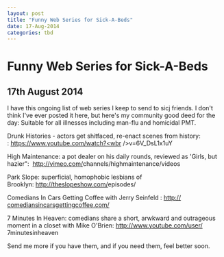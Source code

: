 ```yaml
---
layout: post
title: "Funny Web Series for Sick-A-Beds"
date: 17-Aug-2014
categories: tbd
---
```


# Funny Web Series for Sick-A-Beds

## 17th August 2014

I have this ongoing list of web series I keep to send to sicj friends. I don't think I've ever posted it here,   but here's my community good deed for the day: Suitable for all illnesses including man-flu and homicidal PMT.

 

Drunk Histories - actors get shitfaced,   re-enact scenes from history: : <a href="<iframe src='https://www.youtube.com/embed/6V_DsL1x1uY' frameborder='0' gesture='media' allow='encrypted-media' allowfullscreen></iframe>" target="_blank">https://www.youtube.com/watch?<wbr />v=6V_DsL1x1uY</a>



High Maintenance: a pot dealer on his daily rounds, reviewed as 'Girls, but hazier":  <a href="http://vimeo.com/channels/highmaintenance/videos" target="_blank">http://vimeo.com/<wbr />channels/highmaintenance/<wbr />videos</a>





Park Slope: superficial, homophobic lesbians of Brooklyn: <a href="http://theslopeshow.com/episodes/" target="_blank">http://theslopeshow.com/<wbr />episodes/</a>



Comedians In Cars Getting Coffee with Jerry Seinfeld : <a href="http://comediansincarsgettingcoffee.com/" target="_blank">http://<wbr />comediansincarsgettingcoffee.<wbr />com/</a>



7 Minutes In Heaven: comedians share a short, arwkward and outrageous moment in a closet with Mike O'Brien: <a href="http://www.youtube.com/user/7minutesinheaven" target="_blank">http://www.youtube.com/user/<wbr />7minutesinheaven</a>



Send me more if you have them, and if you need them, feel better soon.




